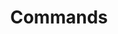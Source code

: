 ---
title_tag: "Commands"
title: Commands
meta_desc: asdfsddsfdsfdsfsdfsdfdsfds commands commands commands
menu:
  cli:
    identifier: commands
    weight: 3
---